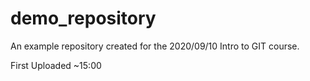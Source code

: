 # demo_repository

An example repository created for the 2020/09/10 Intro to GIT course.

First Uploaded ~15:00
